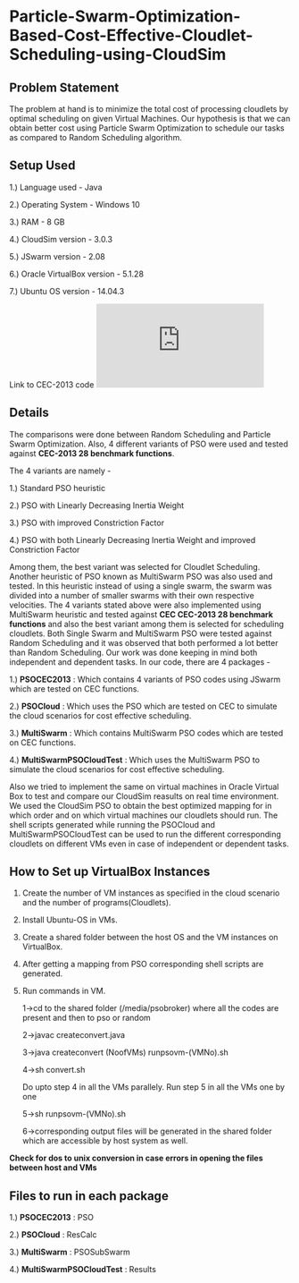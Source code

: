 # Particle-Swarm-Optimization-Based-Cost-Effective-Cloudlet-Scheduling-using-CloudSim

## Problem Statement
The problem at hand is to minimize the total cost of processing cloudlets by optimal scheduling on given Virtual Machines. Our hypothesis is that we can obtain better cost using Particle Swarm Optimization to schedule our tasks as compared to Random Scheduling algorithm.

## Setup Used
1.) Language used - Java

2.) Operating System - Windows 10

3.) RAM - 8 GB

4.) CloudSim version - 3.0.3

5.) JSwarm version - 2.08

6.) Oracle VirtualBox version - 5.1.28

7.) Ubuntu OS version - 14.04.3

Link to CEC-2013 code
![alt_text](http://web.mysites.ntu.edu.sg/epnsugan/PublicSite/Shared%20Documents/CEC2013/cec13%20java%20code.rar )

## Details
The comparisons were done between Random Scheduling and Particle Swarm Optimization. Also, 4 different variants of PSO were used and tested against **CEC-2013 28 benchmark functions**. 

The 4 variants are namely - 

1.) Standard PSO heuristic

2.) PSO with Linearly Decreasing Inertia Weight

3.) PSO with improved Constriction Factor

4.) PSO with both Linearly Decreasing Inertia Weight and improved Constriction Factor

Among them, the best variant was selected for Cloudlet Scheduling. Another heuristic of PSO known as MultiSwarm PSO was also used and tested. In this heuristic instead of using a single swarm, the swarm was divided into a number of smaller swarms with their own respective velocities. The 4 variants stated above were also implemented using MultiSwarm heuristic and tested against **CEC CEC-2013 28 benchmark functions** and also the best variant among them is selected for scheduling cloudlets. Both Single Swarm and MultiSwarm PSO were tested against Random Scheduling and it was observed that both performed a lot better than Random Scheduling. Our work was done keeping in mind both independent and dependent tasks. In our code, there are 4 packages - 

1.) **PSOCEC2013** : Which contains 4 variants of PSO codes using JSwarm which are tested on CEC functions.

2.) **PSOCloud** : Which uses the PSO which are tested on CEC to simulate the cloud scenarios for cost effective scheduling.

3.) **MultiSwarm** : Which contains MultiSwarm PSO codes which are tested on CEC functions.

4.) **MultiSwarmPSOCloudTest** :  Which uses the MultiSwarm PSO to simulate the cloud scenarios for cost effective scheduling.


Also we tried to implement the same on virtual machines in Oracle Virtual Box to test and compare our CloudSim reasults on real time environment. We used the CloudSim PSO to obtain the best optimized mapping for in which order and on which virtual machines our cloudlets should run. The shell scripts generated while running the PSOCloud and MultiSwarmPSOCloudTest can be used to run the different corresponding cloudlets on different VMs even in case of independent or dependent tasks.

## How to Set up VirtualBox Instances
1. Create the number of VM instances as specified in the cloud scenario and the number of programs(Cloudlets).

2. Install Ubuntu-OS in VMs.

3. Create a shared folder between the host OS and the VM instances on VirtualBox.

4. After getting a mapping from PSO corresponding shell scripts are generated.

5. Run commands in VM.
	
	1->cd to the shared folder (/media/psobroker) where all the codes are present and then to pso or random
  
	2->javac createconvert.java
  
	3->java createconvert (NoofVMs) runpsovm-(VMNo).sh
  
	4->sh convert.sh

	Do upto step 4 in all the VMs parallely.
	Run step 5 in all the VMs one by one
  
	5->sh runpsovm-(VMNo).sh
  
	6->corresponding output files will be generated in the shared folder which are accessible by host system as well.

**Check for dos to unix conversion in case errors in opening the files between host and VMs**

## Files to run in each package

1.) **PSOCEC2013** : PSO

2.) **PSOCloud** : ResCalc

3.) **MultiSwarm** : PSOSubSwarm

4.) **MultiSwarmPSOCloudTest** : Results
